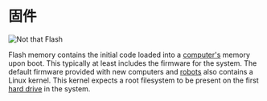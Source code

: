 # 固件
![Not that Flash](item:oc2:flash_memory)

Flash memory contains the initial code loaded into a [computer's](../block/computer.md) memory upon boot. This typically at least includes the firmware for the system. The default firmware provided with new computers and [robots](robot.md) also contains a Linux kernel. This kernel expects a root filesystem to be present on the first [hard drive](hard_drive.md) in the system.
